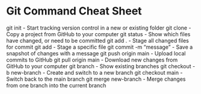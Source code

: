 # Git Command Cheat Sheet
git init - Start tracking version control in a new or existing folder
git clone <URL> - Copy a project from GitHub to your computer
git status - Show which files have changed, or need to be committed
git add . - Stage all changed files for commit
git add <file> - Stage a specific file
git commit -m “message”	- Save a snapshot of changes with a message
git push origin main - Upload local commits to GitHub
git pull origin main - Download new changes from GitHub to your computer
git branch - Show existing branches
git checkout -b new-branch - Create and switch to a new branch
git checkout main - Switch back to the main branch
git merge new-branch - Merge changes from one branch into the current branch